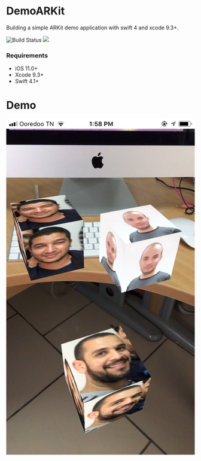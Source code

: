 # DemoARKit
Building a simple ARKit demo application with swift 4 and xcode 9.3+. 

![Build Status](https://travis-ci.org/OussamaRomdhane/easy-converter.svg?branch=master)
![](https://img.shields.io/badge/platform-iOS-lightgrey.svg)

### Requirements
- iOS 11.0+ 
- Xcode 9.3+
- Swift 4.1+

# Demo
![Photo Demo](https://github.com/TrabelsiAchraf/DemoARKit/blob/master/DemoARKit/Demo%20photo/demo.jpg)
